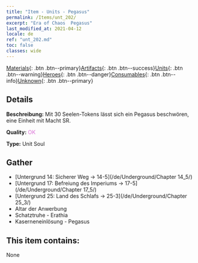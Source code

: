 ```yaml
---
title: "Item - Units - Pegasus"
permalink: /Items/unt_202/
excerpt: "Era of Chaos  Pegasus"
last_modified_at: 2021-04-12
locale: de
ref: "unt_202.md"
toc: false
classes: wide
---
```

 [Materials](/de/Items/){: .btn .btn--primary}[Artifacts](/de/Items/Artifacts/){: .btn .btn--success}[Units](/de/Items/Units/){: .btn .btn--warning}[Heroes](/de/Items/Heroes/){: .btn .btn--danger}[Consumables](/de/Items/Consumables/){: .btn .btn--info}[Unknown](/de/Items/Unknown/){: .btn .btn--primary}

## Details
 **Beschreibung:** Mit 30 Seelen-Tokens lässt sich ein Pegasus beschwören, eine Einheit mit Macht SR.

 **Quality:** <span style="color: #DA70D6">OK</span>

 **Type:** Unit Soul

## Gather

*    [Untergrund 14: Sicherer Weg -> 14-5](/de/Underground/Chapter 14_5/) 
*    [Untergrund 17: Befreiung des Imperiums -> 17-5](/de/Underground/Chapter 17_5/) 
*    [Untergrund 25: Land des Schlafs -> 25-3](/de/Underground/Chapter 25_3/) 
*    Altar der Anwerbung 
*    Schatztruhe - Erathia 
*    Kaserneneinlösung - Pegasus 

## This item contains:

  None

